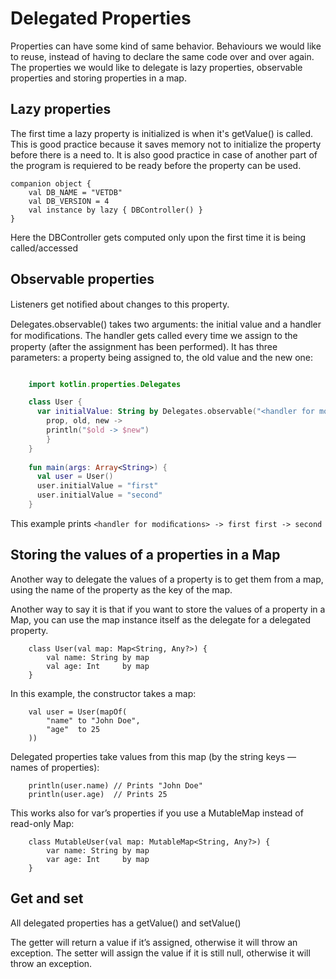 # Delegated Properties

Properties can have some kind of same behavior. Behaviours we would like to reuse, instead of having to declare the same code over and over again.
The properties we would like to delegate is lazy properties, observable properties and storing properties in a map. 

## Lazy properties 

The first time a lazy property is initialized is when it's getValue() is called. This is good practice because it saves memory not to initialize the property before there is a need to.
It is also good practice in case of another part of the program is requiered to be ready before the property can be used.

    companion object {
        val DB_NAME = "VETDB"
        val DB_VERSION = 4
        val instance by lazy { DBController() }
    }
 

Here the DBController gets computed only upon the first time it is being called/accessed

## Observable properties

Listeners get notiﬁed about changes to this property. 

Delegates.observable() takes two arguments: the initial value and a handler for modiﬁcations. The handler gets called every time we assign to the property (after the assignment has been performed). It has three parameters: a property being assigned to, the old value and the new one:

```kotlin

    import kotlin.properties.Delegates

    class User {    
      var initialValue: String by Delegates.observable("<handler for modiﬁcations>"){        
        prop, old, new ->        
        println("$old -> $new")    
        } 
    }
             
    fun main(args: Array<String>) {    
      val user = User()    
      user.initialValue = "first"    
      user.initialValue = "second" 
    }
```

 This example prints 
 `<handler for modiﬁcations> -> first first -> second`


## Storing the values of a properties in a Map

Another way to delegate the values of a property is to get them from a map, using the name of the property as the key of the map.

Another way to say it is that if you want to store the values of a property in a Map, you can use the map instance itself as the delegate for a delegated property.

        class User(val map: Map<String, Any?>) {    
            val name: String by map    
            val age: Int     by map 
        }
        
In this example, the constructor takes a map:
        
        val user = User(mapOf(    
            "name" to "John Doe",    
            "age"  to 25 
        ))

Delegated properties take values from this map (by the string keys –– names of properties):

        println(user.name) // Prints "John Doe" 
        println(user.age)  // Prints 25

This works also for var’s properties if you use a MutableMap instead of read-only Map:

        class MutableUser(val map: MutableMap<String, Any?>) {    
            var name: String by map    
            var age: Int     by map 
        }

## Get and set

All delegated properties has a getValue() and setValue()

The getter will return a value if it’s assigned, otherwise it will throw an exception. 
The setter will assign the value if it is still null, otherwise it will throw an exception.
